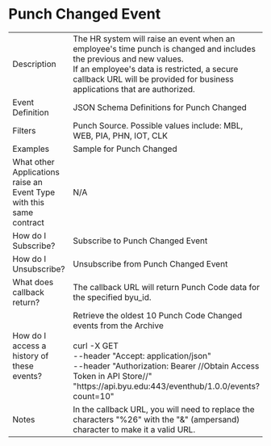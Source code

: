 # Punch Changed Event

<table align="center">
    <tr>
        <td>Description</td>
        <td>The HR system will raise an event when an employee's time punch is changed and includes the previous and new values.<br>If an employee's data is restricted, a secure callback URL will be provided for business applications that are authorized.</td>
    </tr>
    <tr>
        <td>Event Definition</td>
        <td>JSON Schema Definitions for Punch Changed</td>
    </tr>
    <tr>
        <td>Filters</td>
        <td>Punch Source. Possible values include: MBL, WEB, PIA, PHN, IOT, CLK</td>
    </tr>
    <tr>
        <td>Examples</td>
        <td>Sample for Punch Changed</td>
    </tr>
    <tr>
        <td>What other Applications raise an Event Type with this same contract</td>
        <td>N/A</td>
    </tr>
    <tr>
        <td>How do I Subscribe?</td>
        <td>Subscribe to Punch Changed Event</td>
    </tr>
    <tr>
        <td>How do I Unsubscribe?</td>
        <td>Unsubscribe from Punch Changed Event</td>
    </tr>
    <tr>
        <td>What does callback return?</td>
        <td>The callback URL will return Punch Code data for the specified byu_id.</td>
    </tr>
    <tr>
        <td>How do I access a history of these events?</td>
        <td>Retrieve the oldest 10 Punch Code Changed events from the Archive<br><br>curl -X GET<br>--header "Accept: application/json" <br>--header "Authorization: Bearer //Obtain Access Token in API Store//" <br>"https://<span></span>api.byu.edu:443/eventhub/1.0.0/events?count=10"</td>
    </tr>
    <tr>
        <td>Notes</td>
        <td>In the callback URL, you will need to replace the characters "%26" with the "&" (ampersand) character to make it a valid URL.</td>
    </tr>
</table>
